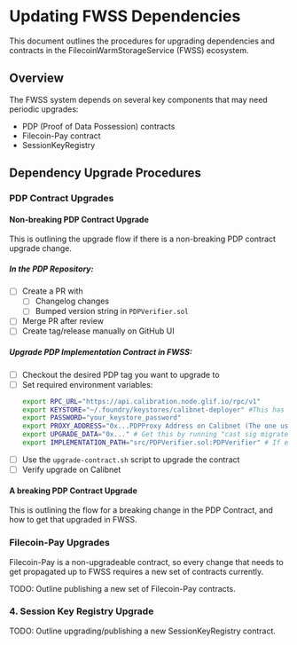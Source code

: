 # Updating FWSS Dependencies

This document outlines the procedures for upgrading dependencies and contracts in the FilecoinWarmStorageService (FWSS) ecosystem.

## Overview

The FWSS system depends on several key components that may need periodic upgrades:
- PDP (Proof of Data Possession) contracts
- Filecoin-Pay contract  
- SessionKeyRegistry

## Dependency Upgrade Procedures

### PDP Contract Upgrades

#### Non-breaking PDP Contract Upgrade

This is outlining the upgrade flow if there is a non-breaking PDP contract upgrade change.

##### In the PDP Repository:
- [ ] Create a PR with 
   - [ ] Changelog changes
    - [ ] Bumped version string in `PDPVerifier.sol`
- [ ] Merge PR after review
- [ ] Create tag/release manually on GitHub UI

##### Upgrade PDP Implementation Contract in FWSS:
- [ ] Checkout the desired PDP tag you want to upgrade to
- [ ] Set required environment variables:
  ```bash
  export RPC_URL="https://api.calibration.node.glif.io/rpc/v1"
  export KEYSTORE="~/.foundry/keystores/calibnet-deployer" #This has to be the same keystore that deployed the FWSS contract on Calibration network
  export PASSWORD="your_keystore_password"
  export PROXY_ADDRESS="0x...PDPProxy Address on Calibnet (The one used by FWSS)"
  export UPGRADE_DATA="0x..." # Get this by running "cast sig migrate()"
  export IMPLEMENTATION_PATH="src/PDPVerifier.sol:PDPVerifier" # If executing from /pdp
  ```
- [ ] Use the `upgrade-contract.sh` script to upgrade the contract
- [ ] Verify upgrade on Calibnet

#### A breaking PDP Contract Upgrade 

This is outlining the flow for a breaking change in the PDP Contract, and how to get that upgraded in FWSS.

### Filecoin-Pay Upgrades

Filecoin-Pay is a non-upgradeable contract, so every change that needs to get propagated up to FWSS requires a new set of contracts currently.

TODO: Outline publishing a new set of Filecoin-Pay contracts.

### 4. Session Key Registry Upgrade

TODO: Outline upgrading/publishing a new SessionKeyRegistry contract.
